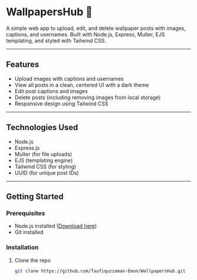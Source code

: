 # WallpapersHub 📸

A simple web app to upload, edit, and delete wallpaper posts with images, captions, and usernames. Built with Node.js, Express, Multer, EJS templating, and styled with Tailwind CSS.

---

## Features

- Upload images with captions and usernames
- View all posts in a clean, centered UI with a dark theme
- Edit post captions and images
- Delete posts (including removing images from local storage)
- Responsive design using Tailwind CSS

---

## Technologies Used

- Node.js
- Express.js
- Multer (for file uploads)
- EJS (templating engine)
- Tailwind CSS (for styling)
- UUID (for unique post IDs)

---

## Getting Started

### Prerequisites

- Node.js installed ([Download here](https://nodejs.org))
- Git installed

### Installation

1. Clone the repo

   ```bash
   git clone https://github.com/Taufiquzzaman-Emon/WallpapersHub.git
